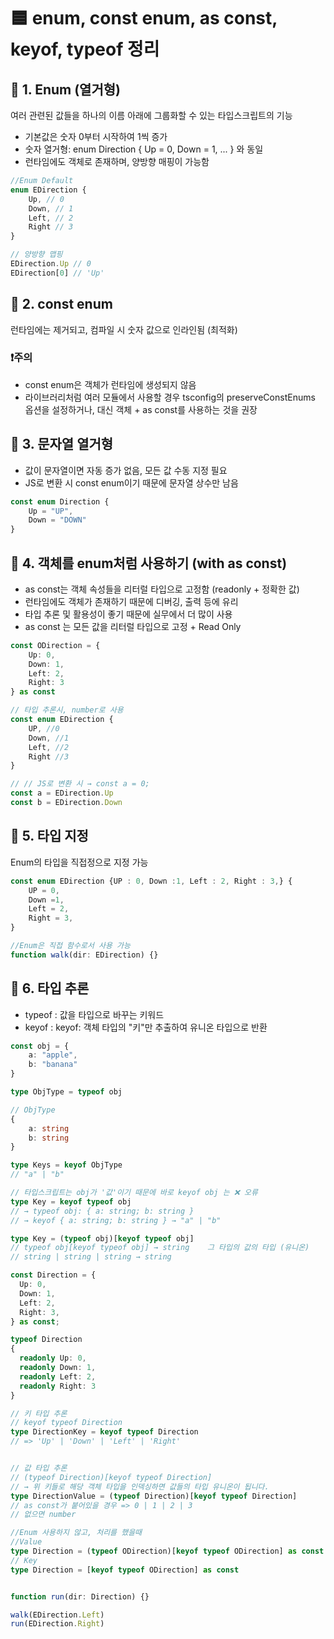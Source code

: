 # 🟦 enum, const enum, as const, keyof, typeof 정리

## 📌 1. Enum (열거형)

여러 관련된 값들을 하나의 이름 아래에 그룹화할 수 있는 타입스크립트의 기능

- 기본값은 숫자 0부터 시작하여 1씩 증가
- 숫자 열거형: enum Direction { Up = 0, Down = 1, ... } 와 동일
- 런타임에도 객체로 존재하며, 양방향 매핑이 가능함

```ts
//Enum Default
enum EDirection {
	Up, // 0
	Down, // 1
	Left, // 2
	Right // 3
}

// 양방향 맵핑
EDirection.Up // 0
EDirection[0] // 'Up'
```

## 📌 2. const enum

런타임에는 제거되고, 컴파일 시 숫자 값으로 인라인됨 (최적화)

### ❗주의

- const enum은 객체가 런타임에 생성되지 않음
- 라이브러리처럼 여러 모듈에서 사용할 경우 tsconfig의 preserveConstEnums 옵션을 설정하거나, 대신 객체 + as const를 사용하는 것을 권장

## 📌 3. 문자열 열거형

- 값이 문자열이면 자동 증가 없음, 모든 값 수동 지정 필요
- JS로 변환 시 const enum이기 때문에 문자열 상수만 남음

```ts
const enum Direction {
	Up = "UP",
	Down = "DOWN"
}
```

## 📌 4. 객체를 enum처럼 사용하기 (with as const)

- as const는 객체 속성들을 리터럴 타입으로 고정함 (readonly + 정확한 값)
- 런타임에도 객체가 존재하기 때문에 디버깅, 출력 등에 유리
- 타입 추론 및 활용성이 좋기 때문에 실무에서 더 많이 사용
- as const 는 모든 값을 리터럴 타입으로 고정 + Read Only

```ts
const ODirection = {
	Up: 0,
	Down: 1,
	Left: 2,
	Right: 3
} as const
```

```ts
// 타입 추론시, number로 사용
const enum EDirection {
	UP, //0
	Down, //1
	Left, //2
	Right //3
}

// // JS로 변환 시 → const a = 0;
const a = EDirection.Up
const b = EDirection.Down
```

## 📌 5. 타입 지정

Enum의 타입을 직접정으로 지정 가능

```ts
const enum EDirection {UP : 0, Down :1, Left : 2, Right : 3,} {
    UP = 0,
    Down =1,
    Left = 2,
    Right = 3,
}

//Enum은 직접 함수로서 사용 가능
function walk(dir: EDirection) {}
```

## 📌 6. 타입 추론

- typeof : 값을 타입으로 바꾸는 키워드
- keyof : keyof: 객체 타입의 "키"만 추출하여 유니온 타입으로 반환

```ts
const obj = {
	a: "apple",
	b: "banana"
}

type ObjType = typeof obj

// ObjType
{
	a: string
	b: string
}

type Keys = keyof ObjType
// "a" | "b"

// 타입스크립트는 obj가 '값'이기 때문에 바로 keyof obj 는 ❌ 오류
type Key = keyof typeof obj
// → typeof obj: { a: string; b: string }
// → keyof { a: string; b: string } → "a" | "b"

type Key = (typeof obj)[keyof typeof obj]
// typeof obj[keyof typeof obj] → string	그 타입의 값의 타입 (유니온)
// string | string | string → string
```

```ts
const Direction = {
  Up: 0,
  Down: 1,
  Left: 2,
  Right: 3,
} as const;

typeof Direction
{
  readonly Up: 0,
  readonly Down: 1,
  readonly Left: 2,
  readonly Right: 3
}

// 키 타입 추론
// keyof typeof Direction
type DirectionKey = keyof typeof Direction
// => 'Up' | 'Down' | 'Left' | 'Right'


// 값 타입 추론
// (typeof Direction)[keyof typeof Direction]
// → 위 키들로 해당 객체 타입을 인덱싱하면 값들의 타입 유니온이 됩니다.
type DirectionValue = (typeof Direction)[keyof typeof Direction]
// as const가 붙어있을 경우 => 0 | 1 | 2 | 3
// 없으면 number
```

```ts
//Enum 사용하지 않고, 처리를 했을때
//Value
type Direction = (typeof ODirection)[keyof typeof ODirection] as const
// Key
type Direction = [keyof typeof ODirection] as const


function run(dir: Direction) {}

walk(EDirection.Left)
run(EDirection.Right)
```
